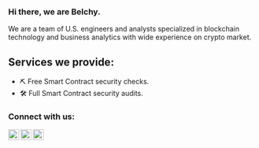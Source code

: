 ### Hi there, we are Belchy.

We are a team of U.S. engineers and analysts specialized in blockchain technology and business analytics with wide experience on crypto market.


## Services we provide:
- ⛏ Free Smart Contract security checks.
- 🛠 Full Smart Contract security audits.

### Connect with us:

[<img align="left" alt="Belchy | E-mail" width="22px" src="https://cdn.jsdelivr.net/npm/simple-icons@v3/icons/gmail.svg" />][email]
[<img align="left" alt="Belchy | Telegram" width="22px" src="https://cdn.jsdelivr.net/npm/simple-icons@v3/icons/telegram.svg" />][telegram]
[<img align="left" alt="Belchy | Medium" width="22px" src="https://cdn.jsdelivr.net/npm/simple-icons@v3/icons/medium.svg" />][medium]
<br />

[email]: mailto:contact@belchy.com
[telegram]: https://t.me/belchy_audits
[medium]: https://medium.belchy.com
